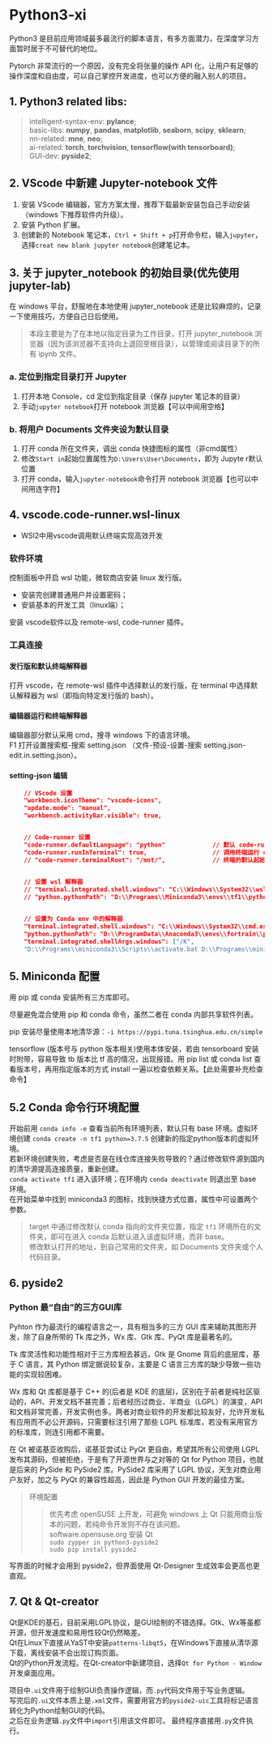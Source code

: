 # Python3-xi

Python3 是目前应用领域最多最流行的脚本语言，有多方面潜力，在深度学习方面暂时居于不可替代的地位。

Pytorch 非常流行的一个原因，没有完全将张量的操作 API 化，让用户有足够的操作深度和自由度，可以自己掌控开发进度，也可以方便的融入别人的项目。

## 1. Python3 related libs:  
> intelligent-syntax-env: **pylance**;  
> basic-libs: **numpy**, **pandas**, **matplotlib**, **seaborn**, **scipy**, **sklearn**;  
> nn-related: **mne**, **neo**;  
> ai-related: **torch**, **torchvision**, **tensorflow(with tensorboard)**;  
> GUI-dev: **pyside2**;  

## 2. VScode 中新建 Jupyter-notebook 文件
1. 安装 VScode 编辑器，官方方案太慢，推荐下载最新安装包自己手动安装（windows 下推荐软件内升级）。  
2. 安装 Python 扩展。  
3. 创建新的 Notebook 笔记本，`Ctrl + Shift + p`打开命令栏，输入`jupyter`，选择`creat new blank jupyter notebook`创建笔记本。


## 3. 关于 jupyter_notebook 的初始目录(优先使用 jupyter-lab)

在 windows 平台，舒服地在本地使用 jupyter_notebook 还是比较麻烦的，记录一下使用技巧，方便自己日后使用。

> 本段主要是为了在本地以指定目录为工作目录，打开 jupyter_notebook 浏览器（因为该浏览器不支持向上退回至根目录），以管理或阅读目录下的所有 ipynb 文件。

### a. 定位到指定目录打开 Jupyter
1. 打开本地 Console，cd 定位到指定目录（保存 jupyter 笔记本的目录）
2. 手动`jupyter notebook`打开 notebook 浏览器【可以中间用空格】

### b. 将用户 Documents 文件夹设为默认目录
1. 打开 conda 所在文件夹，调出 conda 快捷图标的属性（非cmd属性）
2. 修改`Start in`起始位置属性为`D:\Users\User\Documents`，即为 Jupyte r默认位置
3. 打开 conda，输入`jupyter-notebook`命令打开 notebook 浏览器【也可以中间用连字符】

## 4. vscode.code-runner.wsl-linux
- WSl2中用vscode调用默认终端实现高效开发

### 软件环境
控制面板中开启 wsl 功能，微软商店安装 linux 发行版。  
- 安装完创建普通用户并设置密码；  
- 安装基本的开发工具（linux端）；  

安装 vscode软件以及 remote-wsl, code-runner 插件。  

### 工具连接
#### 发行版和默认终端解释器
打开 vscode，在 remote-wsl 插件中选择默认的发行版，在 terminal 中选择默认解释器为 wsl（即指向特定发行版的 bash）。  

#### 编辑器运行和终端解释器
编辑器部分默认采用 cmd，搜寻 windows 下的语言环境。  
F1 打开设置搜索框-搜索 setting.json （文件-预设-设置-搜索 setting.json-edit.in.setting.json）。  

#### setting-json 编辑
``` json
    // VScode 设置
    "workbench.iconTheme": "vscode-icons",    
    "update.mode": "manual",
    "workbench.activityBar.visible": true,


    // Code-runner 设置
    "code-runner.defaultLanguage": "python"             // 默认 code-runner 编程语言为 Python
    "code-runner.runInTerminal": true,                  // 调用终端运行 code-runner 命令
    // "code-runner.terminalRoot": "/mnt/",             // 终端的默认起始位置
    

    // 设置 wsl 解释器
    // "terminal.integrated.shell.windows": "C:\\Windows\\System32\\wsl.exe",   // when use wsl as terminal
    // "python.pythonPath": "D:\\Programs\\Miniconda3\\envs\\tf1\\python.exe",  // tf1 环境中的解释器


    // 设置为 Conda env 中的解释器
    "terminal.integrated.shell.windows": "C:\\Windows\\System32\\cmd.exe",
    "python.pythonPath": "D:\\ProgramData\\Anaconda3\\envs\\fortrain\\python.exe",
    "terminal.integrated.shellArgs.windows": ["/K",
    "D:\\Programs\\miniconda3\\Scripts\\activate.bat D:\\Programs\\miniconda3\\envs\\tf1"]

```

## 5. Miniconda 配置
用 pip 或 conda 安装所有三方库即可。  

尽量避免混合使用 pip 和 conda 命令，虽然二者在 conda 内部共享软件列表。  

pip 安装尽量使用本地清华源：`-i https://pypi.tuna.tsinghua.edu.cn/simple`

tensorflow (版本号与 python 版本相关)使用本体安装，若由 tensorboard 安装时附带，容易导致 tb 版本比 tf 高的情况，出现报错。用 pip list 或 conda list 查看版本号，再用指定版本的方式 install 一遍以检查依赖关系。【此处需要补充检查命令】

## 5.2 Conda 命令行环境配置
开始前用 `conda info -e` 查看当前所有环境列表，默认只有 base 环境。虚拟环境创建 `conda create -n tf1 python=3.7.5` 创建新的指定python版本的虚拟环境。  
若新环境创建失败，考虑是否是在线仓库连接失败导致的？通过修改软件源到国内的清华源提高连接质量，重新创建。  
`conda activate tf1` 进入该环境；在环境内 `conda deactivate` 则退出至 base 环境。  
在开始菜单中找到 miniconda3 的图标，找到快捷方式位置，属性中可设置两个参数。  
> target 中通过修改默认 conda 指向的文件夹位置，指定 `tf1` 环境所在的文件夹，即可在进入 conda 后默认进入该虚拟环境，而非 base。  
> 修改默认打开的地址，到自己常用的文件夹，如 Documents 文件夹或个人代码目录。


## 6. pyside2
### Python 最“自由”的三方GUI库
Pyhton 作为最流行的编程语言之一，具有相当多的三方 GUI 库来辅助其图形开发，除了自身所带的 Tk 库之外，Wx 库、Gtk 库、PyQt 库是最著名的。  

Tk 库灵活性和功能性相对于三方库相去甚远，Gtk 是 Gnome 背后的底层库，基于 C 语言，其 Python 绑定据说较复杂，主要是 C 语言三方库的缺少导致一些功能的实现较困难。  

Wx 库和 Qt 库都是基于 C++ 的(后者是 KDE 的底层)，区别在于前者是纯社区驱动的，API、开发文档不甚完善；后者经历过商业、半商业（LGPL）的演变，API 和文档非常完善，开发实例也多。两者对商业软件的开发都比较友好，允许开发私有应用而不必公开源码，只需要标注引用了那些 LGPL 标准库，若没有采用官方的标准库，则连引用都不需要。  

在 Qt 被诺基亚收购后，诺基亚尝试让 PyQt 更自由，希望其所有公司使用 LGPL 发布其源码，但被拒绝，于是有了开源世界与之对等的 Qt for Python 项目，也就是后来的 PySide 和 PySide2 库。PySide2 库采用了 LGPL 协议，天生对商业用户友好，加之与 PyQt 的兼容性超高，因此是 Python GUI 开发的最佳方案。  

> 环境配置
>> 优先考虑 openSUSE 上开发，可避免 windows 上 Qt 只能用商业版本的问题，若纯命令开发则不存在该问题。  
>> software.opensuse.org 安装 Qt  
>> `sudo zypper in python3-pyside2`  
>> `sudo pip install pyside2`  

写界面的时候才会用到 pyside2，但界面使用 Qt-Designer 生成效率会更高也更直观。  

## 7. Qt & Qt-creator
Qt是KDE的基石，目前采用LGPL协议，是GUI绘制的不错选择。Gtk、Wx等虽都开源，但开发速度和易用性较Qt仍然略差。  
Qt在Linux下直接从YaST中安装`patterns-libqt5`，在Windows下直接从清华源下载，离线安装不会出现订购页面。  
Qt的Python开发流程。在Qt-creator中新建项目，选择`Qt for Python - Window`开发桌面应用。  

项目中`.ui`文件用于绘制GUI负责操作逻辑，而`.py`代码文件用于写业务逻辑。  
写完后的`.ui`文件本质上是`.xml`文件，需要用官方的`pyside2-uic`工具将标记语言转化为Python绘制GUI的代码。  
之后在业务逻辑`.py`文件中`import`引用该文件即可。
最终程序直接用`.py`文件执行。
